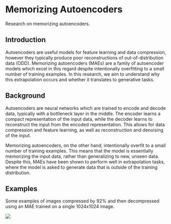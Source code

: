 # Memorizing Autoencoders

Research on memorizing autoencoders.


## Introduction

Autoencoders are useful models for feature learning and data compression, however they typically produce poor reconstructions of out-of-distribution data (ODD). Memorizing autoencoders (MAEs) are a family of autoencoder models which excel in this regard despite intentionally overfitting to a small number of training examples. In this research, we aim to understand why this extrapolation occurs and whether it translates to generative tasks.


## Background

Autoencoders are neural networks which are trained to encode and decode data, typically with a bottleneck layer in the middle. The encoder learns a compact representation of the input data, while the decoder learns to reconstruct the input from the encoded representation. This allows for data compression and feature learning, as well as reconstruction and denoising of the input.

Memorizing autoencoders, on the other hand, intentionally overfit to a small number of training examples. This means that the model is essentially memorizing the input data, rather than generalizing to new, unseen data. Despite this, MAEs have been shown to perform well in extrapolation tasks, where the model is asked to generate data that is outside of the training distribution.


## Examples

Some examples of images compressed by 92% and then decompressed using an MAE trained on a single 1024x1024 image.

<img src='https://github.com/oelin/memorizing-autoencoders/blob/main/images/examples.jpg'>
